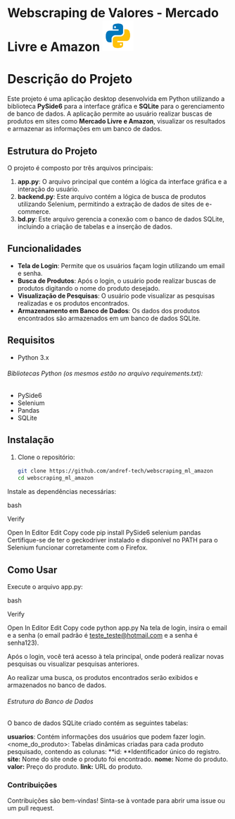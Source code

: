 # Webscraping de Valores - Mercado Livre e Amazon <img src= 'https://github.com/andref-tech/andref-tech/blob/main/Python-programming-logo-on-transparent-background-PNG.png' width='70'>
# Descrição do Projeto 

Este projeto é uma aplicação desktop desenvolvida em Python utilizando a biblioteca **PySide6** para a interface gráfica e **SQLite** para o gerenciamento de banco de dados. A aplicação permite ao usuário realizar buscas de produtos em sites como **Mercado Livre e Amazon**, visualizar os resultados e armazenar as informações em um banco de dados.

## Estrutura do Projeto

O projeto é composto por três arquivos principais:

1. **app.py**: O arquivo principal que contém a lógica da interface gráfica e a interação do usuário.
2. **backend.py**: Este arquivo contém a lógica de busca de produtos utilizando Selenium, permitindo a extração de dados de sites de e-commerce.
3. **bd.py**: Este arquivo gerencia a conexão com o banco de dados SQLite, incluindo a criação de tabelas e a inserção de dados.

## Funcionalidades

- **Tela de Login**: Permite que os usuários façam login utilizando um email e senha.
- **Busca de Produtos**: Após o login, o usuário pode realizar buscas de produtos digitando o nome do produto desejado.
- **Visualização de Pesquisas**: O usuário pode visualizar as pesquisas realizadas e os produtos encontrados.
- **Armazenamento em Banco de Dados**: Os dados dos produtos encontrados são armazenados em um banco de dados SQLite.

## Requisitos

- Python 3.x
###### Bibliotecas Python (os mesmos estão no arquivo requirements.txt):
- PySide6
- Selenium
- Pandas
- SQLite

## Instalação

1. Clone o repositório:
   ```bash
   git clone https://github.com/andref-tech/webscraping_ml_amazon
   cd webscraping_ml_amazon
Instale as dependências necessárias:

bash

Verify

Open In Editor
Edit
Copy code
pip install PySide6 selenium pandas
Certifique-se de ter o geckodriver instalado e disponível no PATH para o Selenium funcionar corretamente com o Firefox.

## Como Usar
Execute o arquivo app.py:

bash

Verify

Open In Editor
Edit
Copy code
python app.py
Na tela de login, insira o email e a senha (o email padrão é teste_teste@hotmail.com e a senha é senha123).

Após o login, você terá acesso à tela principal, onde poderá realizar novas pesquisas ou visualizar pesquisas anteriores.

Ao realizar uma busca, os produtos encontrados serão exibidos e armazenados no banco de dados.

###### Estrutura do Banco de Dados
O banco de dados SQLite criado contém as seguintes tabelas:

**usuarios**: Contém informações dos usuários que podem fazer login.
<nome_do_produto>: Tabelas dinâmicas criadas para cada produto pesquisado, contendo as colunas:
**id: **Identificador único do registro.
**site:** Nome do site onde o produto foi encontrado.
**nome:** Nome do produto.
**valor:** Preço do produto.
**link:** URL do produto.

### Contribuições
Contribuições são bem-vindas! Sinta-se à vontade para abrir uma issue ou um pull request.
